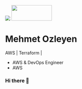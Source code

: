 <img src="https://cdn.hostadvice.com/2021/10/10-16-2021---nxp-semiconductors-migrates-to-amazon-web-services-aws--1.png">
<img src="https://www.rp.edu.sg/images/default-source/soi-images/lifelong-learning/devops-banner.png?sfvrsn=65108021_2" width="130" height="50">
<h1><strong>Mehmet Ozleyen</strong></h1>
<p>AWS | Terraform | </p>
<ul>
  <li>AWS & DevOps Engineer</li>
  <li>AWS</li>

</ul>

### Hi there 👋

<!--
**mehmetozleyen/mehmetozleyen** is a ✨ _special_ ✨ repository because its `README.md` (this file) appears on your GitHub profile.

Here are some ideas to get you started:

- 🔭 I’m currently working on ...
- 🌱 I’m currently learning ...
- 👯 I’m looking to collaborate on ...
- 🤔 I’m looking for help with ...
- 💬 Ask me about ...
- 📫 How to reach me: ...
- 😄 Pronouns: ...
- ⚡ Fun fact: ...
-->
